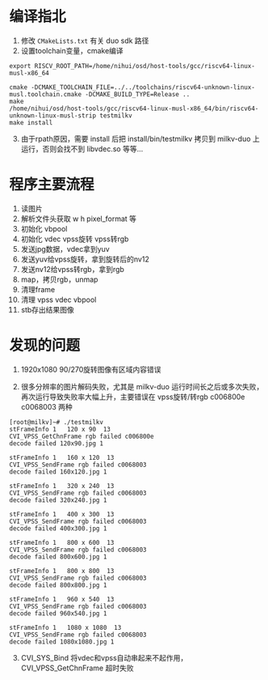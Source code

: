 
# 编译指北

1. 修改 `CMakeLists.txt` 有关 duo sdk 路径
2. 设置toolchain变量，cmake编译
```
export RISCV_ROOT_PATH=/home/nihui/osd/host-tools/gcc/riscv64-linux-musl-x86_64

cmake -DCMAKE_TOOLCHAIN_FILE=../../toolchains/riscv64-unknown-linux-musl.toolchain.cmake -DCMAKE_BUILD_TYPE=Release ..
make
/home/nihui/osd/host-tools/gcc/riscv64-linux-musl-x86_64/bin/riscv64-unknown-linux-musl-strip testmilkv
make install
```
3. 由于rpath原因，需要 install 后把 install/bin/testmilkv 拷贝到 milkv-duo 上运行，否则会找不到 libvdec.so 等等...


# 程序主要流程

1. 读图片
2. 解析文件头获取 w h pixel_format 等
3. 初始化 vbpool
4. 初始化 vdec vpss旋转 vpss转rgb
5. 发送jpg数据，vdec拿到yuv
6. 发送yuv给vpss旋转，拿到旋转后的nv12
7. 发送nv12给vpss转rgb，拿到rgb
8. map，拷贝rgb，unmap
9. 清理frame
10. 清理 vpss vdec vbpool
11. stb存出结果图像

# 发现的问题

1. 1920x1080 90/270旋转图像有区域内容错误


2. 很多分辨率的图片解码失败，尤其是 milkv-duo 运行时间长之后或多次失败，再次运行导致失败率大幅上升，主要错误在 vpss旋转/转rgb c006800e c0068003 两种

```
[root@milkv]~# ./testmilkv
stFrameInfo 1   120 x 90  13
CVI_VPSS_GetChnFrame rgb failed c006800e
decode failed 120x90.jpg 1

stFrameInfo 1   160 x 120  13
CVI_VPSS_SendFrame rgb failed c0068003
decode failed 160x120.jpg 1

stFrameInfo 1   320 x 240  13
CVI_VPSS_SendFrame rgb failed c0068003
decode failed 320x240.jpg 1

stFrameInfo 1   400 x 300  13
CVI_VPSS_SendFrame rgb failed c0068003
decode failed 400x300.jpg 1

stFrameInfo 1   800 x 600  13
CVI_VPSS_SendFrame rgb failed c0068003
decode failed 800x600.jpg 1

stFrameInfo 1   800 x 800  13
CVI_VPSS_SendFrame rgb failed c0068003
decode failed 800x800.jpg 1

stFrameInfo 1   960 x 540  13
CVI_VPSS_SendFrame rgb failed c0068003
decode failed 960x540.jpg 1

stFrameInfo 1   1080 x 1080  13
CVI_VPSS_SendFrame rgb failed c0068003
decode failed 1080x1080.jpg 1
```

3. CVI_SYS_Bind 将vdec和vpss自动串起来不起作用，CVI_VPSS_GetChnFrame 超时失败



